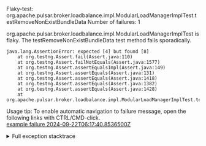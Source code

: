         
Flaky-test: org.apache.pulsar.broker.loadbalance.impl.ModularLoadManagerImplTest.testRemoveNonExistBundleData
Number of failures: 1

org.apache.pulsar.broker.loadbalance.impl.ModularLoadManagerImplTest is flaky. The testRemoveNonExistBundleData test method fails sporadically.

```
java.lang.AssertionError: expected [4] but found [8]
	at org.testng.Assert.fail(Assert.java:110)
	at org.testng.Assert.failNotEquals(Assert.java:1577)
	at org.testng.Assert.assertEqualsImpl(Assert.java:149)
	at org.testng.Assert.assertEquals(Assert.java:131)
	at org.testng.Assert.assertEquals(Assert.java:1418)
	at org.testng.Assert.assertEquals(Assert.java:1382)
	at org.testng.Assert.assertEquals(Assert.java:1428)
	at org.apache.pulsar.broker.loadbalance.impl.ModularLoadManagerImplTest.testRemoveNonExistBundleData(ModularLoadManagerImplTest.java:1081)
```

Usage tip: To enable automatic navigation to failure message, open the following links with CTRL/CMD-click.  
[example failure 2024-09-22T06:17:40.8536500Z](https://github.com/apache/pulsar/actions/runs/10978755630/job/30482452327#step:11:1082)  


<details>
<summary>Full exception stacktrace</summary>
<code><pre>
java.lang.AssertionError: expected [4] but found [8]
	at org.testng.Assert.fail(Assert.java:110)
	at org.testng.Assert.failNotEquals(Assert.java:1577)
	at org.testng.Assert.assertEqualsImpl(Assert.java:149)
	at org.testng.Assert.assertEquals(Assert.java:131)
	at org.testng.Assert.assertEquals(Assert.java:1418)
	at org.testng.Assert.assertEquals(Assert.java:1382)
	at org.testng.Assert.assertEquals(Assert.java:1428)
	at org.apache.pulsar.broker.loadbalance.impl.ModularLoadManagerImplTest.testRemoveNonExistBundleData(ModularLoadManagerImplTest.java:1081)
	at java.base/jdk.internal.reflect.DirectMethodHandleAccessor.invoke(DirectMethodHandleAccessor.java:103)
	at java.base/java.lang.reflect.Method.invoke(Method.java:580)
	at org.testng.internal.invokers.MethodInvocationHelper.invokeMethod(MethodInvocationHelper.java:139)
	at org.testng.internal.invokers.InvokeMethodRunnable.runOne(InvokeMethodRunnable.java:47)
	at org.testng.internal.invokers.InvokeMethodRunnable.call(InvokeMethodRunnable.java:76)
	at org.testng.internal.invokers.InvokeMethodRunnable.call(InvokeMethodRunnable.java:11)
	at java.base/java.util.concurrent.FutureTask.run(FutureTask.java:317)
	at java.base/java.util.concurrent.ThreadPoolExecutor.runWorker(ThreadPoolExecutor.java:1144)
	at java.base/java.util.concurrent.ThreadPoolExecutor$Worker.run(ThreadPoolExecutor.java:642)
	at java.base/java.lang.Thread.run(Thread.java:1583)

</pre></code>
</details>

